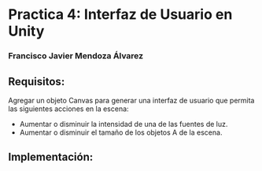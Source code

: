 # Practica 4: Interfaz de Usuario en Unity

### Francisco Javier Mendoza Álvarez

## Requisitos:

Agregar un objeto Canvas para generar una interfaz de usuario que permita las siguientes acciones en la escena:
* Aumentar o disminuir la intensidad de una de las fuentes de luz.
* Aumentar o disminuir el tamaño de los objetos A de la escena.

## Implementación:

